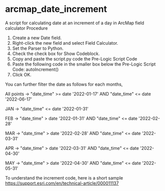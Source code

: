 # arcmap_date_increment
A script for calculating date at an increment of a day in ArcMap field calculator
Procedure
1. Create a new Date field.
2. Right-click the new field and select Field Calculator.
3. Set the Parser to Python.
4. Check the check box for Show Codeblock.
5. Copy and paste the script.py code the Pre-Logic Script Code
6. Paste the following code in the smaller box below the Pre-Logic Script Code:
      autoIncrement()
7. Click OK.


You can further filter the date as follows for each months,


All points -> "date_time" >= date '2022-01-17' AND "date_time" <= date '2022-06-17'

JAN -> "date_time" <= date '2022-01-31'

FEB -> "date_time" > date '2022-01-31' AND "date_time" <= date '2022-02-28'

MAR -> "date_time" > date '2022-02-28' AND "date_time" <= date '2022-03-31'

APR -> "date_time" > date '2022-03-31' AND "date_time" <= date '2022-04-30'

MAY -> "date_time" > date '2022-04-30' AND "date_time" <= date '2022-05-31'


To understand the increment code, here is a short sample
https://support.esri.com/en/technical-article/000011137
